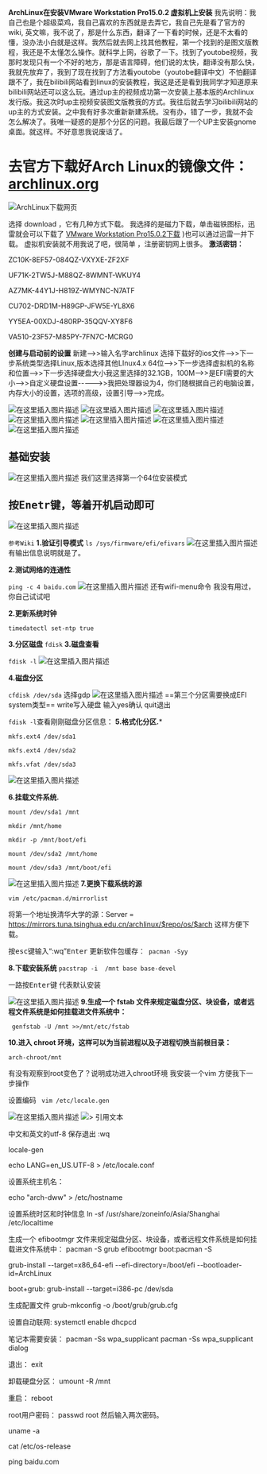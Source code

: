 **ArchLinux在安装VMware Workstation Pro15.0.2 虚拟机上安装**
我先说明：我自己也是个超级菜鸡，我自己喜欢的东西就是去弄它，我自己先是看了官方的wiki,
英文嘛，我不说了，那是什么东西，翻译了一下看的时候，还是不太看的懂，没办法小白就是这样。我然后就去网上找其他教程，第一个找到的是图文版教程，我还是不太懂怎么操作。就科学上网，谷歌了一下。找到了youtobe视频，我那时发现只有一个不好的地方，那是语言障碍，他们说的太快，翻译没有那么快，我就先放弃了，我到了现在找到了方法看youtobe（youtobe翻译中文）不怕翻译跟不了，我在bilibili网站看到linux的安装教程，我这是还是看到我同学才知道原来bilibili网站还可以这么玩。通过up主的视频成功第一次安装上基本版的Archlinux发行版。我这次时up主视频安装图文版教我的方式。我往后就去学习bilibili网站的up主的方式安装。之中我有好多次重新新建系统。没有办，错了一步，我就不会怎么解决了。我唯一疑惑的是那个分区的问题。我最后跟了一个UP主安装gnome桌面。就这样。不好意思我说废话了。
# 去官方下载好Arch Linux的镜像文件：[archlinux.org](https://www.archlinux.org)

![ArchLinux下载网页](https://img-blog.csdnimg.cn/20181225195710588.jpg?x-oss-process=image/watermark,type_ZmFuZ3poZW5naGVpdGk,shadow_10,text_aHR0cHM6Ly9ibG9nLmNzZG4ubmV0L3FxXzQxMjk4Njc1,size_16,color_FFFFFF,t_70)

选择 download ，它有几种方式下载。
我选择的是磁力下载，单击磁铁图标，迅雷就会可以下载了
[VMware Workstation Pro15.0.2下载](https://www.vmware.com/go/getworkstation-win)
)也可以通过迅雷一并下载。
虚拟机安装就不用我说了吧，很简单 ，注册密钥网上很多。
**激活密钥：**

ZC10K-8EF57-084QZ-VXYXE-ZF2XF

UF71K-2TW5J-M88QZ-8WMNT-WKUY4

AZ7MK-44Y1J-H819Z-WMYNC-N7ATF

CU702-DRD1M-H89GP-JFW5E-YL8X6

YY5EA-00XDJ-480RP-35QQV-XY8F6

VA510-23F57-M85PY-7FN7C-MCRG0

**创建与启动前的设置**
新建——>>输入名字archlinux  选择下载好的ios文件——>>下一步系统类型选择Linux,版本选择其他LInux4.x 64位——>>下一步选择虚拟机的名称和位置——>>下一步选择硬盘大小我这里选择的32.1GB，100M——>>是EFI需要的大小——>>自定义硬盘设置----->>我把处理器设为4，你们随根据自己的电脑设置，内存大小的设置，选项的高级，设置引导——>>完成。

![在这里插入图片描述](https://img-blog.csdnimg.cn/20181225211328393.png?x-oss-process=image/watermark,type_ZmFuZ3poZW5naGVpdGk,shadow_10,text_aHR0cHM6Ly9ibG9nLmNzZG4ubmV0L3FxXzQxMjk4Njc1,size_16,color_FFFFFF,t_70)
![在这里插入图片描述](https://img-blog.csdnimg.cn/20181225211355729.png?x-oss-process=image/watermark,type_ZmFuZ3poZW5naGVpdGk,shadow_10,text_aHR0cHM6Ly9ibG9nLmNzZG4ubmV0L3FxXzQxMjk4Njc1,size_16,color_FFFFFF,t_70)
![在这里插入图片描述](https://img-blog.csdnimg.cn/20181225211412962.png?x-oss-process=image/watermark,type_ZmFuZ3poZW5naGVpdGk,shadow_10,text_aHR0cHM6Ly9ibG9nLmNzZG4ubmV0L3FxXzQxMjk4Njc1,size_16,color_FFFFFF,t_70)
![在这里插入图片描述](https://img-blog.csdnimg.cn/20181225211433329.png?x-oss-process=image/watermark,type_ZmFuZ3poZW5naGVpdGk,shadow_10,text_aHR0cHM6Ly9ibG9nLmNzZG4ubmV0L3FxXzQxMjk4Njc1,size_16,color_FFFFFF,t_70)
![在这里插入图片描述](https://img-blog.csdnimg.cn/20181225211445962.png?x-oss-process=image/watermark,type_ZmFuZ3poZW5naGVpdGk,shadow_10,text_aHR0cHM6Ly9ibG9nLmNzZG4ubmV0L3FxXzQxMjk4Njc1,size_16,color_FFFFFF,t_70)
![在这里插入图片描述](https://img-blog.csdnimg.cn/20181225211550824.png?x-oss-process=image/watermark,type_ZmFuZ3poZW5naGVpdGk,shadow_10,text_aHR0cHM6Ly9ibG9nLmNzZG4ubmV0L3FxXzQxMjk4Njc1,size_16,color_FFFFFF,t_70)
![在这里插入图片描述](https://img-blog.csdnimg.cn/2018122521211085.png?x-oss-process=image/watermark,type_ZmFuZ3poZW5naGVpdGk,shadow_10,text_aHR0cHM6Ly9ibG9nLmNzZG4ubmV0L3FxXzQxMjk4Njc1,size_16,color_FFFFFF,t_70)


## 基础安装
![在这里插入图片描述](https://img-blog.csdnimg.cn/20181225202718732.png?x-oss-process=image/watermark,type_ZmFuZ3poZW5naGVpdGk,shadow_10,text_aHR0cHM6Ly9ibG9nLmNzZG4ubmV0L3FxXzQxMjk4Njc1,size_16,color_FFFFFF,t_70)
我们这里选择第一个64位安装模式



## 按<kbd>Enetr</kbd>键，等着开机启动即可

![在这里插入图片描述](https://img-blog.csdnimg.cn/20181225212723736.png?x-oss-process=image/watermark,type_ZmFuZ3poZW5naGVpdGk,shadow_10,text_aHR0cHM6Ly9ibG9nLmNzZG4ubmV0L3FxXzQxMjk4Njc1,size_16,color_FFFFFF,t_70)

`参考Wiki`
**1.验证引导模式**
 `ls /sys/firmware/efi/efivars`
![在这里插入图片描述](https://img-blog.csdnimg.cn/20181225220028186.png?x-oss-process=image/watermark,type_ZmFuZ3poZW5naGVpdGk,shadow_10,text_aHR0cHM6Ly9ibG9nLmNzZG4ubmV0L3FxXzQxMjk4Njc1,size_16,color_FFFFFF,t_70)
有输出信息说明就是了。

**2.测试网络的连通性**

`ping -c 4 baidu.com`
![在这里插入图片描述](https://img-blog.csdnimg.cn/20181225220519845.png?x-oss-process=image/watermark,type_ZmFuZ3poZW5naGVpdGk,shadow_10,text_aHR0cHM6Ly9ibG9nLmNzZG4ubmV0L3FxXzQxMjk4Njc1,size_16,color_FFFFFF,t_70)
还有wifi-menu命令 我没有用过，你自己试试吧

**2.更新系统时钟**

`timedatectl set-ntp true`

**3.分区磁盘**
`fdisk`
**3.磁盘查看**

`fdisk -l`
![在这里插入图片描述](https://img-blog.csdnimg.cn/20181225220849842.png?x-oss-process=image/watermark,type_ZmFuZ3poZW5naGVpdGk,shadow_10,text_aHR0cHM6Ly9ibG9nLmNzZG4ubmV0L3FxXzQxMjk4Njc1,size_16,color_FFFFFF,t_70)



**4.磁盘分区**

`cfdisk /dev/sda`
选择gdp
![在这里插入图片描述](https://img-blog.csdnimg.cn/20181225221725454.png?x-oss-process=image/watermark,type_ZmFuZ3poZW5naGVpdGk,shadow_10,text_aHR0cHM6Ly9ibG9nLmNzZG4ubmV0L3FxXzQxMjk4Njc1,size_16,color_FFFFFF,t_70)
==第三个分区需要换成EFI system类型==
write写入硬盘
输入yes确认
quit退出

`fdisk -l`查看刚刚磁盘分区信息：
**5.格式化分区.***

`mkfs.ext4 /dev/sda1`

`mkfs.ext4 /dev/sda2`

`mkfs.vfat /dev/sda3`

![在这里插入图片描述](https://img-blog.csdnimg.cn/20181225223945909.png?x-oss-process=image/watermark,type_ZmFuZ3poZW5naGVpdGk,shadow_10,text_aHR0cHM6Ly9ibG9nLmNzZG4ubmV0L3FxXzQxMjk4Njc1,size_16,color_FFFFFF,t_70)

**6.挂载文件系统.**

`mount /dev/sda1 /mnt`

`mkdir /mnt/home`

`mkdir -p /mnt/boot/efi`

`mount /dev/sda2 /mnt/home`

`mount /dev/sda3 /mnt/boot/efi`

![在这里插入图片描述](https://img-blog.csdnimg.cn/20181225223956844.png?x-oss-process=image/watermark,type_ZmFuZ3poZW5naGVpdGk,shadow_10,text_aHR0cHM6Ly9ibG9nLmNzZG4ubmV0L3FxXzQxMjk4Njc1,size_16,color_FFFFFF,t_70)
**7.更换下载系统的源**

`vim /etc/pacman.d/mirrorlist`

将第一个地址换清华大学的源：Server = https://mirrors.tuna.tsinghua.edu.cn/archlinux/$repo/os/$arch
这样方便下载。


按<kbd>esc</kbd>键输入“:wq”<kbd>Enter</kbd>
更新软件包缓存：` pacman -Syy`

**8.下载安装系统**
` pacstrap -i  /mnt base base-devel `

一路按<kbd>Enter</kbd>键 代表默认安装

![在这里插入图片描述](https://img-blog.csdnimg.cn/20181225225722125.png?x-oss-process=image/watermark,type_ZmFuZ3poZW5naGVpdGk,shadow_10,text_aHR0cHM6Ly9ibG9nLmNzZG4ubmV0L3FxXzQxMjk4Njc1,size_16,color_FFFFFF,t_70)
**9.生成一个 fstab 文件来规定磁盘分区、块设备，或者远程文件系统是如何挂载进文件系统中：**

` genfstab -U /mnt >>/mnt/etc/fstab`

**10.进入 chroot 环境，这样可以为当前进程以及子进程切换当前根目录：**

`arch-chroot/mnt`

有没有观察到root变色了？说明成功进入chroot环境
我安装一个vim 方便我下一步操作


设置编码
` vim /etc/locale.gen`

![在这里插入图片描述](https://img-blog.csdnimg.cn/20181225230901802.png?x-oss-process=image/watermark,type_ZmFuZ3poZW5naGVpdGk,shadow_10,text_aHR0cHM6Ly9ibG9nLmNzZG4ubmV0L3FxXzQxMjk4Njc1,size_16,color_FFFFFF,t_70)
![> 引用文本](https://img-blog.csdnimg.cn/20181225230936427.png?x-oss-process=image/watermark,type_ZmFuZ3poZW5naGVpdGk,shadow_10,text_aHR0cHM6Ly9ibG9nLmNzZG4ubmV0L3FxXzQxMjk4Njc1,size_16,color_FFFFFF,t_70)

中文和英文的utf-8
保存退出 :wq  

locale-gen

echo LANG=en_US.UTF-8 > /etc/locale.conf


设置系统主机名：

echo "arch-dww" > /etc/hostname

设置系统时区和时钟信息
ln -sf /usr/share/zoneinfo/Asia/Shanghai /etc/localtime

生成一个 efibootmgr 文件来规定磁盘分区、块设备，或者远程文件系统是如何挂载进文件系统中：
pacman -S grub efibootmgr
 boot:pacman -S
 
grub-install --target=x86_64-efi --efi-directory=/boot/efi --bootloader-id=ArchLinux

boot+grub:
grub-install --target=i386-pc /dev/sda

生成配置文件
grub-mkconfig -o /boot/grub/grub.cfg

设置自动联网:
systemctl enable dhcpcd

笔记本需要安装：
pacman -Ss wpa_supplicant
pacman -Ss wpa_supplicant dialog

退出：
exit

卸载硬盘分区：
umount -R /mnt

重启：
reboot

root用户密码：
passwd root
然后输入两次密码。

uname -a

cat /etc/os-release

ping baidu.com





